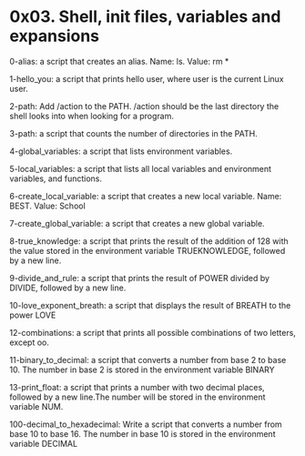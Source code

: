 # 0x03. Shell, init files, variables and expansions

0-alias: a script that creates an alias. Name: ls. Value: rm *

1-hello_you:  a script that prints hello user, where user is the current Linux user.

2-path: Add /action to the PATH. /action should be the last directory the shell looks into when looking for a program.

3-path: a script that counts the number of directories in the PATH.

4-global_variables: a script that lists environment variables.

5-local_variables: a script that lists all local variables and environment variables, and functions.

6-create_local_variable: a script that creates a new local variable. Name: BEST. Value: School

7-create_global_variable: a script that creates a new global variable.

8-true_knowledge: a script that prints the result of the addition of 128 with the value stored in the environment variable TRUEKNOWLEDGE, followed by a new line.

9-divide_and_rule: a script that prints the result of POWER divided by DIVIDE, followed by a new line.

10-love_exponent_breath: a script that displays the result of BREATH to the power LOVE

12-combinations: a script that prints all possible combinations of two letters, except oo.

11-binary_to_decimal: a script that converts a number from base 2 to base 10. The number in base 2 is stored in the environment variable BINARY

13-print_float: a script that prints a number with two decimal places, followed by a new line.The number will be stored in the environment variable NUM.

100-decimal_to_hexadecimal: Write a script that converts a number from base 10 to base 16. The number in base 10 is stored in the environment variable DECIMAL

